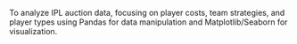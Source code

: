To analyze IPL auction data, focusing on player costs, team strategies, and player types using Pandas for data manipulation and Matplotlib/Seaborn for visualization.

